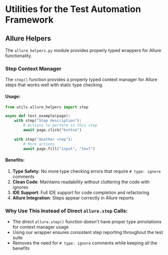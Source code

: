 # Utilities for the Test Automation Framework

## Allure Helpers

The `allure_helpers.py` module provides properly typed wrappers for Allure functionality.

### Step Context Manager

The `step()` function provides a properly typed context manager for Allure steps that works well with static type checking.

#### Usage:

```python
from utils.allure_helpers import step

async def test_example(page):
    with step("Step description"):
        # Actions to perform in this step
        await page.click("button")
        
    with step("Another step"):
        # More actions
        await page.fill("input", "text")
```

#### Benefits:

1. **Type Safety**: No more type checking errors that require `# type: ignore` comments
2. **Clean Code**: Maintains readability without cluttering the code with ignores
3. **IDE Support**: Full IDE support for code completion and refactoring
4. **Allure Integration**: Steps appear correctly in Allure reports

### Why Use This Instead of Direct `allure.step` Calls:

- The direct `allure.step()` function doesn't have proper type annotations for context manager usage
- Using our wrapper ensures consistent step reporting throughout the test suite
- Removes the need for `# type: ignore` comments while keeping all the benefits
